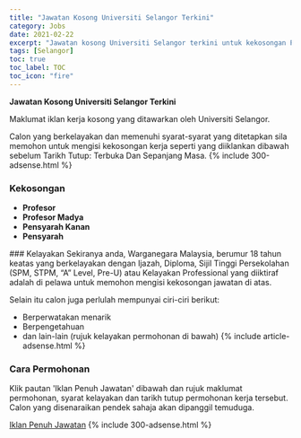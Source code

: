 ```yaml
---
title: "Jawatan Kosong Universiti Selangor Terkini" 
category: Jobs 
date: 2021-02-22 
excerpt: "Jawatan kosong Universiti Selangor terkini untuk kekosongan Profesor ,Profesor Madya ,Pensyarah Kanan ,Pensyarah" 
tags: [Selangor] 
toc: true 
toc_label: TOC 
toc_icon: "fire" 
--- 
```


**Jawatan Kosong Universiti Selangor Terkini**

Maklumat iklan kerja kosong yang ditawarkan oleh Universiti Selangor. 

Calon yang berkelayakan dan memenuhi syarat-syarat yang ditetapkan sila memohon untuk mengisi kekosongan kerja seperti yang diiklankan dibawah sebelum Tarikh Tutup: Terbuka Dan Sepanjang Masa. 
{% include 300-adsense.html %} 
### Kekosongan 
<ul>
<li><strong>Profesor&#160;</strong></li>
<li><strong>Profesor Madya&#160;</strong></li>
<li><strong>Pensyarah Kanan&#160;</strong></li>
<li><strong>Pensyarah&#160;</strong></li>
</ul> 
### Kelayakan 
Sekiranya anda, Warganegara Malaysia, berumur 18 tahun keatas yang berkelayakan dengan Ijazah, Diploma, Sijil Tinggi Persekolahan (SPM, STPM, “A” Level, Pre-U) atau Kelayakan Professional yang diiktiraf adalah di pelawa untuk memohon mengisi kekosongan jawatan di atas.

Selain itu calon juga perlulah mempunyai ciri-ciri berikut:
- Berperwatakan menarik
- Berpengetahuan
- dan lain-lain (rujuk kelayakan permohonan di bawah) 
{% include article-adsense.html %} 
### Cara Permohonan 
Klik pautan 'Iklan Penuh Jawatan' dibawah dan rujuk maklumat permohonan, syarat kelayakan dan tarikh tutup permohonan kerja tersebut.
Calon yang disenaraikan pendek sahaja akan dipanggil temuduga.

<a href="https://www.unisel.edu.my/vacancy/" class="btn btn--info" target="_blank" rel="nofollow noopenner">Iklan Penuh Jawatan</a> 
{% include 300-adsense.html %} 